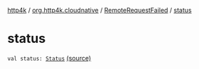 [http4k](../../index.md) / [org.http4k.cloudnative](../index.md) / [RemoteRequestFailed](index.md) / [status](./status.md)

# status

`val status: `[`Status`](../../org.http4k.core/-status/index.md) [(source)](https://github.com/http4k/http4k/blob/master/http4k-cloudnative/src/main/kotlin/org/http4k/cloudnative/RemoteRequestFailed.kt#L17)